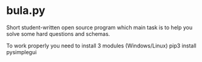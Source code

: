 # bula.py
Short student-written open source program which main task is to help you solve some hard questions and schemas.

To work properly you need to install 3 modules (Windows/Linux)
pip3 install pysimplegui
